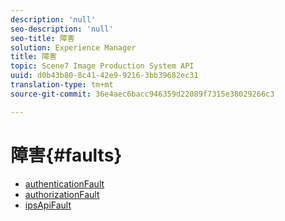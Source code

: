 ```yaml
---
description: 'null'
seo-description: 'null'
seo-title: 障害
solution: Experience Manager
title: 障害
topic: Scene7 Image Production System API
uuid: d0b43b80-8c41-42e9-9216-3bb39682ec31
translation-type: tm+mt
source-git-commit: 36e4aec6bacc946359d22089f7315e38029266c3

---
```



# 障害{#faults}

* [authenticationFault](r-authentication-fault.md)
* [authorizationFault](r-authorization-fault.md)
* [ipsApiFault](r-ips-api-fault.md)
